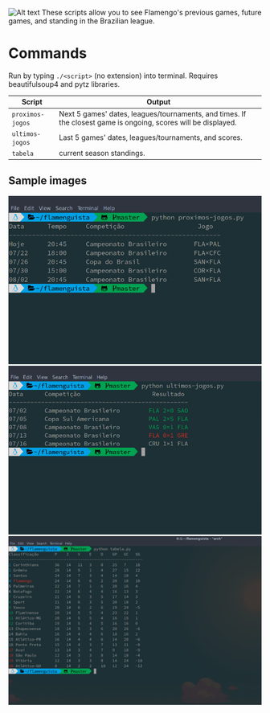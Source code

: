 ![Alt text](http://cache.images.core.optasports.com/soccer/teams/150x150/318.png)
These scripts allow you to see Flamengo's previous games, future games, and standing in the Brazilian league.
# Commands
Run by typing `./<script>` (no extension) into terminal.
Requires beautifulsoup4 and pytz libraries.

| Script | Output |
| --- |---|
|`proximos-jogos` | Next 5 games' dates, leagues/tournaments, and times. If the closest game is ongoing, scores will be displayed. |
|`ultimos-jogos` | Last 5 games' dates, leagues/tournaments, and scores. |
|`tabela` | current season standings. |

## Sample images
![Alt text](imgs/proximoScreen.png?raw=true "Next game example")
![Alt text](imgs/ultimoScreen.png?raw=true "Past game example")
![Alt text](imgs/tabelaScreen.png?raw=true "Rankings example")
